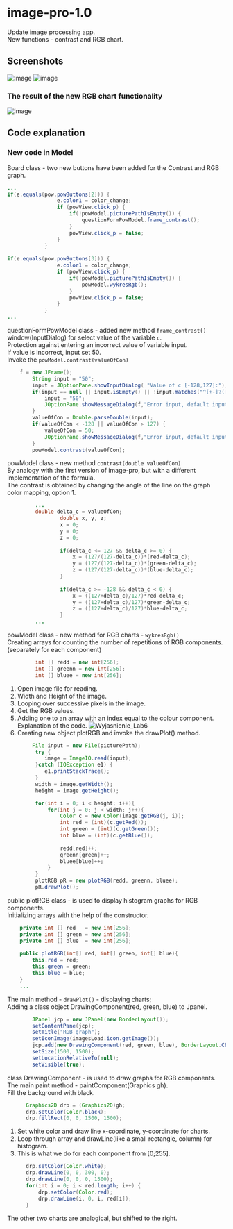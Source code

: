 # image-pro-1.0
Update image processing app.\
New functions - contrast and RGB chart.
## Screenshots
![image](https://user-images.githubusercontent.com/72127610/116143138-0cef7380-a6db-11eb-9fe1-30fbfdb100df.png)
![image](https://user-images.githubusercontent.com/72127610/116143154-124cbe00-a6db-11eb-96f7-013cab92ac9a.png)
### The result of the new RGB chart functionality
![image](https://user-images.githubusercontent.com/72127610/116143173-17aa0880-a6db-11eb-8240-64810f683c94.png)
## Code explanation
### New code in Model
Board class - two new buttons have been added for the Contrast and RGB graph.
```java
...
if(e.equals(pow.powButtons[2])) {
				e.color1 = color_change;
				if (powView.click_p) {
					if(!powModel.picturePathIsEmpty()) {
						questionFormPowModel.frame_contrast();
					}
					powView.click_p = false;
				}
			}
			
if(e.equals(pow.powButtons[3])) {
				e.color1 = color_change;
				if (powView.click_p) {
					if(!powModel.picturePathIsEmpty()) {
						powModel.wykresRgb();
					}
					powView.click_p = false;
				}
			}
...
```
questionFormPowModel class - added new method `frame_contrast()`\
window(InputDialog) for select value of the variable `c`.\
Protection against entering an incorrect value of variable input.\
If value is incorrect, input set 50.\
Invoke the `powModel.contrast(valueOfCon)`
```java
    f = new JFrame();
		String input = "50";
		input = JOptionPane.showInputDialog( "Value of c [-128,127]:");
		if(input == null || input.isEmpty() || !input.matches("^[+-]?([0-9]*[.])?[0-9]+")) {
			input = "50";
			JOptionPane.showMessageDialog(f,"Error input, default input 50");
		}
		valueOfCon = Double.parseDouble(input);
		if(valueOfCon < -128 || valueOfCon > 127) {
			valueOfCon = 50;
			JOptionPane.showMessageDialog(f,"Error input, default input 50");
		}
		powModel.contrast(valueOfCon);
```
powModel class - new method  `contrast(double valueOfCon)`\
By analogy with the first version of image-pro, but with a different implementation of the formula.\
The contrast is obtained by changing the angle of the line on the graph color mapping, option 1.
```java
         ...
         double delta_c = valueOfCon;
				 double x, y, z;
				 x = 0;
				 y = 0;
				 z = 0;
				 
				 if(delta_c <= 127 && delta_c >= 0) {
					 x = (127/(127-delta_c))*(red-delta_c);
					 y = (127/(127-delta_c))*(green-delta_c);
					 z = (127/(127-delta_c))*(blue-delta_c);
				 }
				 
				 if(delta_c >= -128 && delta_c < 0) {
					 x = ((127+delta_c)/127)*red-delta_c;
					 y = ((127+delta_c)/127)*green-delta_c;
					 z = ((127+delta_c)/127)*blue-delta_c;
				 }
         ...
```
powModel class - new method for RGB charts - `wykresRgb()`\
Creating arrays for counting the number of repetitions of RGB components. (separately for each component)
```java
		 int [] redd = new int[256];
		 int [] greenn = new int[256];
		 int [] bluee = new int[256];
```
1. Open image file for reading.
2. Width and Height of the image.
3. Looping over successive pixels in the image.
4. Get the RGB values.
5. Adding one to an array with an index equal to the colour component.\
Explanation of the code.
![Wyjasnienie_Lab6](https://user-images.githubusercontent.com/72127610/116156796-3cf34280-a6ec-11eb-94b2-2ae8083c5119.jpg)
6. Creating new object plotRGB and invoke the drawPlot() method.
```java
 		File input = new File(picturePath);
		 try {
			image = ImageIO.read(input);
		 }catch (IOException e1) {
			e1.printStackTrace();
		 }
		 width = image.getWidth();
		 height = image.getHeight();

		 for(int i = 0; i < height; i++){
			 for(int j = 0; j < width; j++){
				 Color c = new Color(image.getRGB(j, i));
				 int red = (int)(c.getRed());
				 int green = (int)(c.getGreen());
				 int blue = (int)(c.getBlue());
	
				 redd[red]++;
				 greenn[green]++;
				 bluee[blue]++;
			 }
		 }
		 plotRGB pR = new plotRGB(redd, greenn, bluee);
		 pR.drawPlot();
```
public plotRGB class - is used to display histogram graphs for RGB components.\
Initializing arrays with the help of the constructor.
```java
	private int [] red   = new int[256];
	private int [] green = new int[256];
	private int [] blue  = new int[256];
	
	public plotRGB(int[] red, int[] green, int[] blue){
		this.red = red;
		this.green = green;
		this.blue = blue;
	}
	...
```
The main method - `drawPlot()` - displaying charts;\
Adding a class object DrawingComponent(red, green, blue) to Jpanel.
```java
	    JPanel jcp = new JPanel(new BorderLayout());
	    setContentPane(jcp);
	    setTitle("RGB graph");
	    setIconImage(imagesLoad.icon.getImage());
	    jcp.add(new DrawingComponent(red, green, blue), BorderLayout.CENTER); 
	    setSize(1500, 1500);
	    setLocationRelativeTo(null);
	    setVisible(true);
```
class DrawingComponent - is used to draw graphs for RGB components.\
The main paint method  - paintComponent(Graphics gh).\
Fill the background with black.
```java
      Graphics2D drp = (Graphics2D)gh;
      drp.setColor(Color.black);
      drp.fillRect(0, 0, 1500, 1500);
```
1. Set white color and draw line x-coordinate, y-coordinate for charts.
2. Loop through array and drawLine(like a small rectangle, column) for histogram.
3. This is what we do for each component from [0;255].
```java
      drp.setColor(Color.white);
      drp.drawLine(0, 0, 300, 0);
      drp.drawLine(0, 0, 0, 1500);
      for(int i = 0; i < red.length; i++) {
    	  drp.setColor(Color.red);
    	  drp.drawLine(i, 0, i, red[i]);
      }
```
The other two charts are analogical, but shifted to the right.
